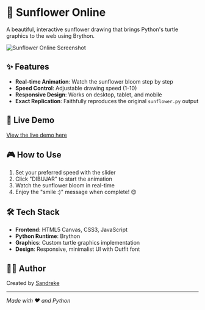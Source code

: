 # 🌻 Sunflower Online

A beautiful, interactive sunflower drawing that brings Python's turtle graphics to the web using Brython.

![Sunflower Online Screenshot](screenshot.png)

## ✨ Features

- **Real-time Animation**: Watch the sunflower bloom step by step
- **Speed Control**: Adjustable drawing speed (1-10)
- **Responsive Design**: Works on desktop, tablet, and mobile
- **Exact Replication**: Faithfully reproduces the original `sunflower.py` output

## 🚀 Live Demo

[View the live demo here](https://sunflower-online.netlify.app/)

## 🎮 How to Use

1. Set your preferred speed with the slider
2. Click "DIBUJAR" to start the animation
3. Watch the sunflower bloom in real-time
4. Enjoy the "smile :)" message when complete! 😊

## 🛠️ Tech Stack

- **Frontend**: HTML5 Canvas, CSS3, JavaScript
- **Python Runtime**: Brython
- **Graphics**: Custom turtle graphics implementation
- **Design**: Responsive, minimalist UI with Outfit font

## 👨‍💻 Author

Created by [Sandreke](https://github.com/Sandreke)

---

*Made with ❤️ and Python*